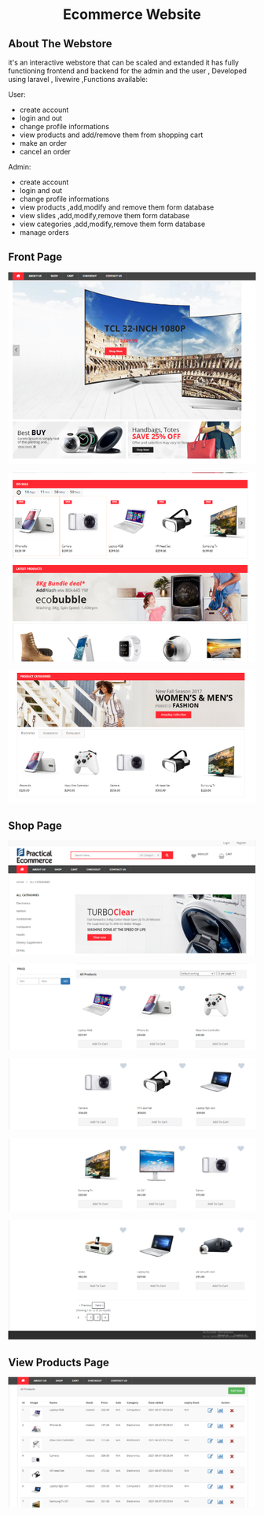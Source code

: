  <h1 align="center" > Ecommerce Website </h1>

## About The Webstore

<p align="left">it's an interactive webstore that can be scaled and extanded it has fully functioning frontend and backend for the admin and the user , Developed using laravel , livewire ,Functions available: </p>

<p>User:</p>
<ul>
    <li>create account</li>
    <li>login and out </li>
    <li>change profile informations</li>
    <li>view products and add/remove them from shopping cart</li>
    <li>make an order</li>
    <li>cancel an order</li>
</ul>

<p >Admin:</p>
<ul>
    <li>create account</li>
    <li>login and out </li>
    <li>change profile informations</li>
    <li>view products ,add,modify and remove them form database</li>
    <li>view slides ,add,modify,remove them form database</li>
    <li>view categories ,add,modify,remove them form database</li>
    <li>manage orders</li>
    <limanage users</li>
</ul>


## Front Page
<p align="center" ><img src="https://raw.githubusercontent.com/med906/EcomerceWebstore/master/Github%20Images/hometop.png"></img></p>
<p align="center" ><img src="https://raw.githubusercontent.com/med906/EcomerceWebstore/master/Github%20Images/homeMiddle.png"></img></p>
<p align="center" ><img src="https://raw.githubusercontent.com/med906/EcomerceWebstore/master/Github%20Images/homebottom.png"></img></p>


## Shop Page
<p align="center" ><img src="https://raw.githubusercontent.com/med906/EcomerceWebstore/master/Github%20Images/ShopTop1.png"></img></p>
<p align="center" ><img src="https://github.com/med906/EcomerceWebstore/blob/master/Github%20Images/ShopMid1.png"></img></p>
<p align="center" ><img src="https://github.com/med906/EcomerceWebstore/blob/master/Github%20Images/shopMid2.png"></img></p>
<p align="center" ><img src="https://github.com/med906/EcomerceWebstore/blob/master/Github%20Images/shopMid3.png"></img></p>
<p align="center" ><img src="https://github.com/med906/EcomerceWebstore/blob/master/Github%20Images/shopBottom.png"></img></p>


## View Products Page
<p align="center" ><img src="https://github.com/med906/EcomerceWebstore/blob/master/Github%20Images/ViewProducts.png"></img></p>







